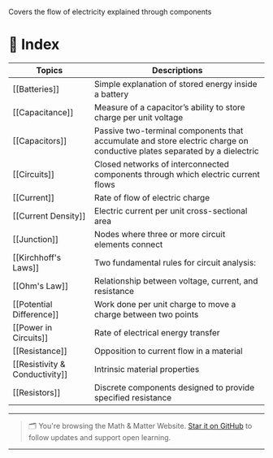 Covers the flow of electricity explained through components

# 🧭  Index

| Topics                         | Descriptions                                                                                                             |
| ------------------------------ | ------------------------------------------------------------------------------------------------------------------------ |
| [[Batteries]]                  | Simple explanation of stored energy inside a battery                                                                     |
| [[Capacitance]]                | Measure of a capacitor’s ability to store charge per unit voltage                                                        |
| [[Capacitors]]                 | Passive two-terminal components that accumulate and store electric charge on conductive plates separated by a dielectric |
| [[Circuits]]                   | Closed networks of interconnected components through which electric current flows                                        |
| [[Current]]                    | Rate of flow of electric charge                                                                                          |
| [[Current Density]]            | Electric current per unit cross-sectional area                                                                           |
| [[Junction]]                   | Nodes where three or more circuit elements connect                                                                       |
| [[Kirchhoff's Laws]]           | Two fundamental rules for circuit analysis:                                                                              |
| [[Ohm's Law]]                  | Relationship between voltage, current, and resistance                                                                    |
| [[Potential Difference]]       | Work done per unit charge to move a charge between two points                                                            |
| [[Power in Circuits]]          | Rate of electrical energy transfer                                                                                       |
| [[Resistance]]                 | Opposition to current flow in a material                                                                                 |
| [[Resistivity & Conductivity]] | Intrinsic material properties                                                                                            |
| [[Resistors]]                  | Discrete components designed to provide specified resistance                                                             |


---

> 🗂️ You're browsing the Math & Matter Website. [Star it on GitHub](https://github.com/rajeevphysics/Obsidan-Thinkbook) to follow updates and support open learning.

---
